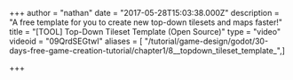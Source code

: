 +++
author = "nathan"
date = "2017-05-28T15:03:38.000Z"
description = "A free template for you to create new top-down tilesets and maps faster!"
title = "[TOOL] Top-Down Tileset Template (Open Source)"
type = "video"
videoid = "09QrdSEGtwI"
aliases = [ "/tutorial/game-design/godot/30-days-free-game-creation-tutorial/chapter1/8__topdown_tileset_template_",]

+++